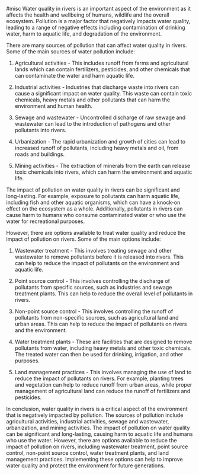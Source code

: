 #misc 
Water quality in rivers is an important aspect of the environment as it affects the health and wellbeing of humans, wildlife and the overall ecosystem. Pollution is a major factor that negatively impacts water quality, leading to a range of negative effects including contamination of drinking water, harm to aquatic life, and degradation of the environment.

There are many sources of pollution that can affect water quality in rivers. Some of the main sources of water pollution include:

1.  Agricultural activities - This includes runoff from farms and agricultural lands which can contain fertilizers, pesticides, and other chemicals that can contaminate the water and harm aquatic life.
    
2.  Industrial activities - Industries that discharge waste into rivers can cause a significant impact on water quality. This waste can contain toxic chemicals, heavy metals and other pollutants that can harm the environment and human health.
    
3.  Sewage and wastewater - Uncontrolled discharge of raw sewage and wastewater can lead to the introduction of pathogens and other pollutants into rivers.
    
4.  Urbanization - The rapid urbanization and growth of cities can lead to increased runoff of pollutants, including heavy metals and oil, from roads and buildings.
    
5.  Mining activities - The extraction of minerals from the earth can release toxic chemicals into rivers, which can harm the environment and aquatic life.
    

The impact of pollution on water quality in rivers can be significant and long-lasting. For example, exposure to pollutants can harm aquatic life, including fish and other aquatic organisms, which can have a knock-on effect on the ecosystem as a whole. Additionally, pollutants in rivers can cause harm to humans who consume contaminated water or who use the water for recreational purposes.

However, there are options available to treat water quality and reduce the impact of pollution on rivers. Some of the main options include:

1.  Wastewater treatment - This involves treating sewage and other wastewater to remove pollutants before it is released into rivers. This can help to reduce the impact of pollutants on the environment and aquatic life.
    
2.  Point source control - This involves controlling the discharge of pollutants from specific sources, such as industries and sewage treatment plants. This can help to reduce the overall level of pollutants in rivers.
    
3.  Non-point source control - This involves controlling the runoff of pollutants from non-specific sources, such as agricultural land and urban areas. This can help to reduce the impact of pollutants on rivers and the environment.
    
4.  Water treatment plants - These are facilities that are designed to remove pollutants from water, including heavy metals and other toxic chemicals. The treated water can then be used for drinking, irrigation, and other purposes.
    
5.  Land management practices - This involves managing the use of land to reduce the impact of pollutants on rivers. For example, planting trees and vegetation can help to reduce runoff from urban areas, while proper management of agricultural land can reduce the runoff of fertilizers and pesticides.
    

In conclusion, water quality in rivers is a critical aspect of the environment that is negatively impacted by pollution. The sources of pollution include agricultural activities, industrial activities, sewage and wastewater, urbanization, and mining activities. The impact of pollution on water quality can be significant and long-lasting, causing harm to aquatic life and humans who use the water. However, there are options available to reduce the impact of pollution on rivers, including wastewater treatment, point source control, non-point source control, water treatment plants, and land management practices. Implementing these options can help to improve water quality and protect the environment for future generations.